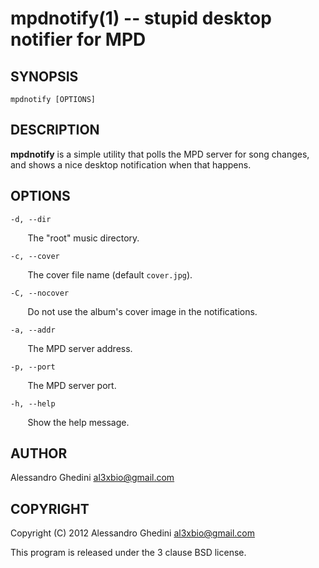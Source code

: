mpdnotify(1) -- stupid desktop notifier for MPD
===============================================

## SYNOPSIS

`mpdnotify [OPTIONS]`

## DESCRIPTION

**mpdnotify** is a simple utility that polls the MPD server for song changes, and
shows a nice desktop notification when that happens.

## OPTIONS ##

`-d, --dir`

&nbsp;&nbsp;&nbsp;&nbsp;&nbsp;&nbsp;
The "root" music directory.

`-c, --cover`

&nbsp;&nbsp;&nbsp;&nbsp;&nbsp;&nbsp;
The cover file name (default `cover.jpg`).

`-C, --nocover`

&nbsp;&nbsp;&nbsp;&nbsp;&nbsp;&nbsp;
Do not use the album's cover image in the notifications.

`-a, --addr`

&nbsp;&nbsp;&nbsp;&nbsp;&nbsp;&nbsp;
The MPD server address.

`-p, --port`

&nbsp;&nbsp;&nbsp;&nbsp;&nbsp;&nbsp;
The MPD server port.

`-h, --help`

&nbsp;&nbsp;&nbsp;&nbsp;&nbsp;&nbsp;
Show the help message.

## AUTHOR ##

Alessandro Ghedini <al3xbio@gmail.com>

## COPYRIGHT ##

Copyright (C) 2012 Alessandro Ghedini <al3xbio@gmail.com>

This program is released under the 3 clause BSD license.
